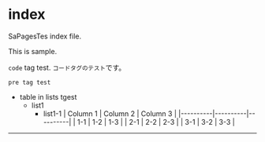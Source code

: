 # index

SaPagesTes index file.

This is sample.

`code` tag test. `コードタグのテスト`です。

```
pre tag test
```

* table in lists tgest
	* list1
		* list1-1
			| Column 1 | Column 2 | Column 3 |
			|----------|----------|----------|
			| 1-1      | 1-2      | 1-3      |
			| 2-1      | 2-2      | 2-3      |
			| 3-1      | 3-2      | 3-3      |

-----
